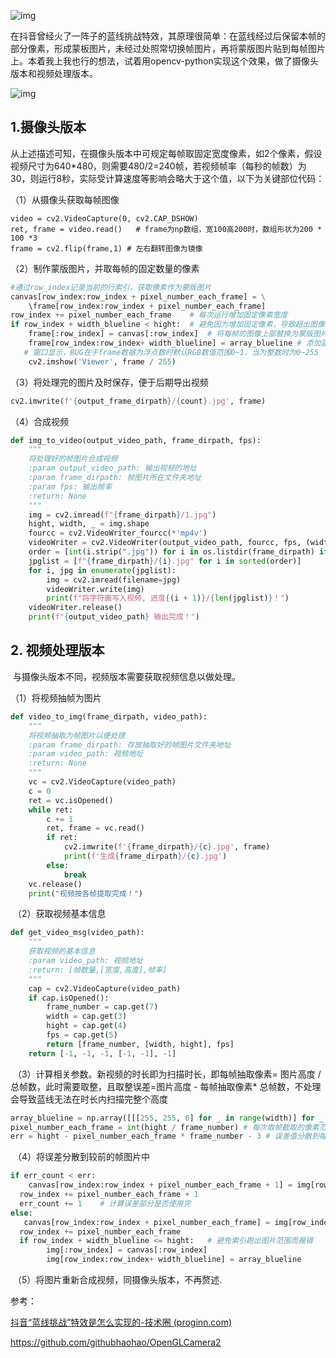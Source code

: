  ![img](https://i0.hdslb.com/bfs/article/1044bd4f7325c4d05c3641a0f210608719163226.jpg)

   在抖音曾经火了一阵子的蓝线挑战特效，其原理很简单：在蓝线经过后保留本帧的部分像素，形成蒙板图片，未经过处照常切换帧图片，再将蒙版图片贴到每帧图片上。本着我上我也行的想法，试着用opencv-python实现这个效果，做了摄像头版本和视频处理版本。 

![img](https://i0.hdslb.com/bfs/article/24e7330a8a6c87c4fe2cd1b6f3570adf6040bdda.png@942w_966h_progressive.webp)

## 1.摄像头版本       

从上述描述可知，在摄像头版本中可规定每帧取固定宽度像素，如2个像素，假设视频尺寸为640*480，则需要480/2=240帧，若视频帧率（每秒的帧数）为30，则运行8秒，实际受计算速度等影响会略大于这个值，以下为关键部位代码：

（1）从摄像头获取每帧图像 

```
video = cv2.VideoCapture(0, cv2.CAP_DSHOW)
ret, frame = video.read()	# frame为np数组，宽100高200时，数组形状为200 * 100 *3
frame = cv2.flip(frame,1) # 左右翻转图像为镜像 
```

（2）制作蒙版图片，并取每帧的固定数量的像素 

```Python
#通过row_index记录当前的行索引，获取像素作为蒙版图片
canvas[row_index:row_index + pixel_number_each_frame] = \
	\frame[row_index:row_index + pixel_number_each_frame]
row_index += pixel_number_each_frame	# 每次运行增加固定像素宽度
if row_index + width_blueline < hight:	# 避免因为增加固定像素，导致超出图像的高度
	frame[:row_index] = canvas[:row_index]	# 将每帧的图像上部替换为蒙版图片
	frame[row_index:row_index+ width_blueline] = array_blueline	# 添加蓝线矩阵
   # 窗口显示，BUG在于frame数据为浮点数时默认RGB数值范围0~1，当为整数时为0~255
	cv2.imshow('Viewer', frame / 255)
```

 （3）将处理完的图片及时保存，便于后期导出视频

```python
cv2.imwrite(f'{output_frame_dirpath}/{count}.jpg', frame)
```

（4）合成视频

```python
def img_to_video(output_video_path, frame_dirpath, fps):
    """
    将处理好的帧图片合成视频
    :param output_video_path: 输出视频的地址
    :param frame_dirpath: 帧图片所在文件夹地址
    :param fps: 输出帧率
    :return: None
    """
    img = cv2.imread(f"{frame_dirpath}/1.jpg")
    hight, width, _ = img.shape
    fourcc = cv2.VideoWriter_fourcc(*'mp4v')
    videoWriter = cv2.VideoWriter(output_video_path, fourcc, fps, (width, hight))
    order = [int(i.strip(".jpg")) for i in os.listdir(frame_dirpath) if 						i.endswith(".jpg")]
    jpglist = [f"{frame_dirpath}/{i}.jpg" for i in sorted(order)]
    for i, jpg in enumerate(jpglist):
        img = cv2.imread(filename=jpg)
        videoWriter.write(img)
        print(f"将字符画写入视频, 进度{(i + 1)}/{len(jpglist)}！")
    videoWriter.release()
    print(f"{output_video_path} 输出完成！")
```

## **2. 视频处理版本**

​    与摄像头版本不同，视频版本需要获取视频信息以做处理。

（1）将视频抽帧为图片

```python
def video_to_img(frame_dirpath, video_path):
    """
    将视频抽取为帧图片以便处理
    :param frame_dirpath: 存放抽取好的帧图片文件夹地址
    :param video_path: 视频地址
    :return: None
    """
    vc = cv2.VideoCapture(video_path)
    c = 0
    ret = vc.isOpened()
    while ret:
        c += 1
        ret, frame = vc.read()
        if ret:
            cv2.imwrite(f'{frame_dirpath}/{c}.jpg', frame)
            print(f'生成{frame_dirpath}/{c}.jpg')
        else:
            break
    vc.release()
    print("视频按各帧提取完成！")
```

​    （2）获取视频基本信息

```python
def get_video_msg(video_path):
    """
    获取视频的基本信息
    :param video_path: 视频地址
    :return: [帧数量,[宽度,高度],帧率]
    """
    cap = cv2.VideoCapture(video_path)
    if cap.isOpened():
        frame_number = cap.get(7)
        width = cap.get(3)
        hight = cap.get(4)
        fps = cap.get(5)
        return [frame_number, [width, hight], fps]
    return [-1, -1, -1, [-1, -1], -1]
```

​    （3）计算相关参数。新视频的时长即为扫描时长，即每帧抽取像素= 图片高度 / 总帧数，此时需要取整，且取整误差=图片高度 - 每帧抽取像素* 总帧数，不处理会导致蓝线无法在时长内扫描完整个高度

```python
array_blueline = np.array([[[255, 255, 0] for _ in range(width)] for _ in 				  range(width_blueline)])
pixel_number_each_frame = int(hight / frame_number) # 每次取帧截取的像素范围
err = hight - pixel_number_each_frame * frame_number - 3 # 误差值分散到每帧，留3个像素给蓝线
```

​    （4）将误差分散到较前的帧图片中

```python
if err_count < err:
	canvas[row_index:row_index + pixel_number_each_frame + 1] = img[row_index:row_index + pixel_number_each_frame + 1]
  row_index += pixel_number_each_frame + 1
  err_count += 1	# 计算误差部分是否使用完
else:
   canvas[row_index:row_index + pixel_number_each_frame] = img[row_index:row_index + pixel_number_each_frame]
  row_index += pixel_number_each_frame
  if row_index + width_blueline <= hight:	# 避免索引跑出图片范围而报错
   		img[:row_index] = canvas[:row_index]
   		img[row_index:row_index+ width_blueline] = array_blueline
```

​    （5）将图片重新合成视频，同摄像头版本，不再赘述.



参考：

[抖音“蓝线挑战”特效是怎么实现的-技术圈 (proginn.com)](https://jishuin.proginn.com/p/763bfbd67c82)

https://github.com/githubhaohao/OpenGLCamera2